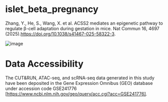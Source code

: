 # islet_beta_pregnancy
Zhang, Y., He, S., Wang, X. et al. ACSS2 mediates an epigenetic pathway to regulate β-cell adaptation during gestation in mice. Nat Commun 16, 4697 (2025).https://doi.org/10.1038/s41467-025-58322-3.

![image](https://github.com/ShuangHe33/islet_beta_pregnnacy/blob/main/graph_abstract.png)

# Data Accessibility
The CUT&RUN, ATAC-seq, and scRNA-seq data generated in this study have been deposited in the Gene Expression Omnibus (GEO) database under accession code GSE241776 [https://www.ncbi.nlm.nih.gov/geo/query/acc.cgi?acc=GSE241776]. 

